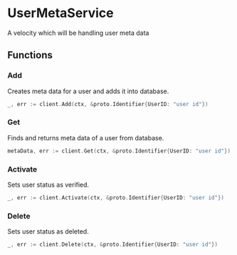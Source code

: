 
# UserMetaService

A velocity which will be handling user meta data

## Functions

### Add

Creates meta data for a user and adds it into database.

```go
_, err := client.Add(ctx, &proto.Identifier{UserID: "user id"})
```

### Get

Finds and returns meta data of a user from database.

```go
metaData, err := client.Get(ctx, &proto.Identifier{UserID: "user id"})
```

### Activate

Sets user status as verified.

```go
_, err := client.Activate(ctx, &proto.Identifier{UserID: "user id"})
```

### Delete

Sets user status as deleted.

```go
_, err := client.Delete(ctx, &proto.Identifier{UserID: "user id"})
```

